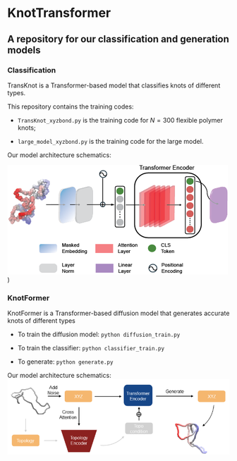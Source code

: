 # KnotTransformer
## A repository for our classification and generation models

### Classification
TransKnot is a Transformer-based model that classifies knots of different types. 

This repository contains the training codes: 

- `TransKnot_xyzbond.py` is the training code for $N=300$ flexible polymer knots;

- `large_model_xyzbond.py` is the training code for the large model.

Our model architecture schematics:

![TransKnot model architecture](https://github.com/kizzhang/KnotTransformer/blob/main/assets/imgs/TransKnot.png))

### KnotFormer
KnotFormer is a Transformer-based diffusion model that generates accurate knots of different types

- To train the diffusion model: `python diffusion_train.py`

- To train the classifier: `python classifier_train.py`

- To generate: `python generate.py`

Our model architecture schematics:
![TransKnot model architecture](https://github.com/kizzhang/KnotTransformer/blob/main/assets/imgs/KnotFormer.png)
